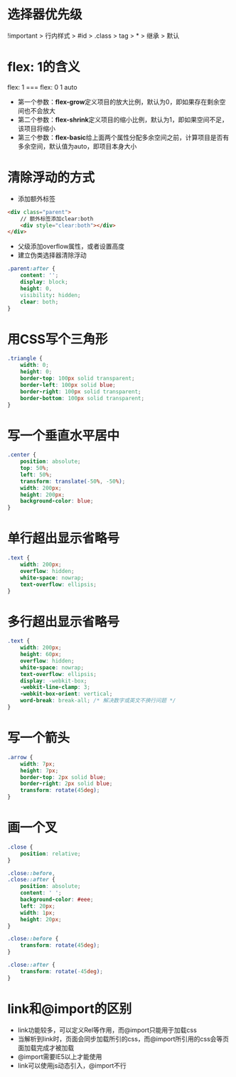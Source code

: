 # 选择器优先级
!important > 行内样式 > #id > .class > tag > * > 继承 > 默认

# flex: 1的含义
flex: 1 === flex: 0 1 auto
* 第一个参数：**flex-grow**定义项目的放大比例，默认为0，即如果存在剩余空间也不会放大
* 第二个参数：**flex-shrink**定义项目的缩小比例，默认为1，即如果空间不足，该项目将缩小
* 第三个参数：**flex-basic**给上面两个属性分配多余空间之前，计算项目是否有多余空间，默认值为auto，即项目本身大小

# 清除浮动的方式
* 添加额外标签
```html
<div class="parent">
    // 额外标签添加clear:both
    <div style="clear:both"></div>
</div>
```
* 父级添加overflow属性，或者设置高度
* 建立伪类选择器清除浮动
```css
.parent:after {
    content: '';
    display: block;
    height: 0,
    visibility: hidden;
    clear: both;
}
```

# 用CSS写个三角形
```css
.triangle {
    width: 0;
    height: 0;
    border-top: 100px solid transparent;
    border-left: 100px solid blue;
    border-right: 100px solid transparent;
    border-bottom: 100px solid transparent;
}
```

# 写一个垂直水平居中
```css
.center {
    position: absolute;
    top: 50%;
    left: 50%;
    transform: translate(-50%, -50%);
    width: 200px;
    height: 200px;
    background-color: blue;
}
```

# 单行超出显示省略号
```css
.text {
    width: 200px;
    overflow: hidden;
    white-space: nowrap;
    text-overflow: ellipsis;
}
```

# 多行超出显示省略号
```css
.text {
    width: 200px;
    height: 60px;
    overflow: hidden;
    white-space: nowrap;
    text-overflow: ellipsis;
    display: -webkit-box;
    -webkit-line-clamp: 3;
    -webkit-box-orient: vertical;
    word-break: break-all; /* 解决数字或英文不换行问题 */
}
```

# 写一个箭头
```css
.arrow {
    width: 7px;
    height: 7px;
    border-top: 2px solid blue;
    border-right: 2px solid blue;
    transform: rotate(45deg);
}
```

# 画一个叉
```css
.close {
    position: relative;
}

.close::before,
.close::after {
    position: absolute;
    content: ' ';
    background-color: #eee;
    left: 20px;
    width: 1px;
    height: 20px;
}

.close::before {
    transform: rotate(45deg);
}

.close::after {
    transform: rotate(-45deg);
}
```

# link和@import的区别
* link功能较多，可以定义Rel等作用，而@import只能用于加载css
* 当解析到link时，页面会同步加载所引的css，而@import所引用的css会等页面加载完成才被加载
* @import需要IE5以上才能使用
* link可以使用js动态引入，@import不行